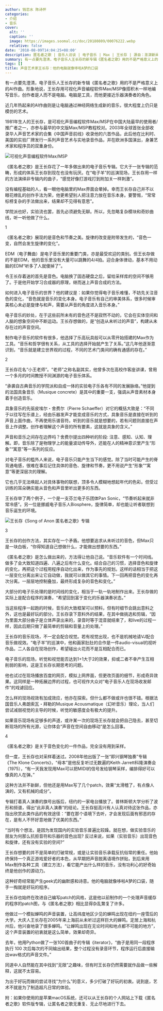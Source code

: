 ```yaml
---
author: 钱恋水 陈诗怀
categories:
- 介绍
- 音乐
cover:
  alt: ''
  caption: ''
  image: https://images.soomal.cc/doc/20180809/00076222.webp
  relative: false
date: '2018-08-09T14:04:25+08:00'
description: 匿名者之歌 | 音乐人访谈 | 电子音乐 | Max | 王长存 | 源自：澎湃新闻 | 版权：转载 |  平均/总评分：00.00/0
summary: 有一点要先澄清，电子音乐人王长存的新专辑《匿名者之歌》用的不是严格意义上的AI作曲。形象地说，王长存用可视化声音编程软件Max/MSP像搭积木一样地编写音乐，创作者是人而不是电脑。电脑是工具，而他更接近乐器演奏者的角色……
tags: []
title: 声音艺术家王长存：他的电脑就像哆啦A梦的口袋
---
```


有一点要先澄清，电子音乐人王长存的新专辑《匿名者之歌》用的不是严格意义上的AI作曲。形象地说，王长存用可视化声音编程软件Max/MSP像搭积木一样地编写音乐，创作者是人而不是电脑。电脑是工具，而他更接近乐器演奏者的角色。

近几年热起来的AI作曲则是让电脑通过神经网络生成新的音乐，很大程度上仍只是模仿的艺术。

1981年生人的王长存，是可视化声音编程软件Max/MSP在中国大陆最早的使用者/推广者之一，亦参与最早的中文版Max/MSP教程校对。2003年全球首张全部收录华人声音艺术家的合集《中国声音前线》收录他的六首作品，此后他在比利时、美国的实验厂牌发行一系列声音艺术与实地录音作品，并在欧洲多国演出，身兼艺术家和程序员的双重身份。

![可视化声音编程软件Max/MSP](https://images.soomal.cc/doc/20180809/00076223.webp)





《匿名者之歌》是王长存花了一年多做出来的电子音乐专辑。它大于一张专辑的范畴，形成的体系王长存到现在也没有玩厌。在“电子羊”的巡演现场，王长存用一样的方法演绎非专辑内的曲子，“感觉好像打游戏打到附加关一样刺激”。

没有编程基础的人，看一眼他电脑里的Max界面会晕掉。幸而王长存自己并不以眼花缭乱的创作手法为荣，他更希望别人把注意力放在音乐本身。要警惕，“常常标榜复杂的手法做出来，结果却不见得有意思”。

学院派也好，实验流也罢，首先必须避免无聊。所以，先忽略复杂模块和奇妙曲线，听一听他做了什么。

1

《匿名者之歌》展现的是音色和节奏之美。旋律的改变是附带发生的，“音色一变，自然会发生旋律的变化”。

EDM（电子舞曲）是电子音乐里的重要门类，亦是最受欢迎的类别。但王长存做的不是EDM，他的音乐里没有大量可以跳舞的4/4拍。迎合身体律动，基本不用动脑的EDM“听多了人就傻掉了”。

令王长存着迷的首先是音色。电脑换了固态硬盘之后，留给采样库的空间不够用了。于是他开始学习合成器的原理，继而迷上声音合成的方法。

如何进入电子音乐的世界？他的建议是：如果你觉得电子音乐难懂，不妨先关注音色的变化，“音色就是音乐的变化本身。电子音乐有自己的审美体系，很多时候审美核心未必是旋律与和声，需要从声音的角度进入音乐本身。”

电子音乐的妙处，在于这些前所未有的音色还不是寂然不动的，它会在实体空间和人脑的想象空间中不断运动。王长存想做的，是“创造从未听过的声音”，构建从未存在过的声音空间。

制作电子音乐的软件有很多，他选择了乐高玩具般可以从零开始搭建的Max作为工具。“音乐和哲学很有关系，从工具的选择开始就产生了关系。”这几年他逐渐意识到，“音乐就是建立世界观的过程，不同的艺术门类间的确有通感的存在。”

2

王长存花名“小王老师”。“老师”之称名副其实，他曾多次在高校作客座讲课，曾用一个多月的时间教授不同渊源的电子音乐体系。

“承袭自古典音乐的学院派和自成一体的实验电子乐各有不同的发展脉络。”他提到的法国具象音乐（Musique concrete）是其中的重要一支，强调从声音素材本身着手创造音乐。

具象音乐的先驱皮埃尔・舍费尔（Pierre Schaeffer）对它的概括大致是：“不同于以往写在乐谱上，经由乐器发声才能变成音乐的方式，具象音乐是直接在听到的声音上面作曲，不再使用乐谱音符。听到的音乐就是想要的，若有问题则直接在声音上作调整。创作者理解这个声音的所有要素，这就是具象的含义。”

声音和音乐之间存在边界吗？舍费尔提出四种听的阶段: 注意、感知、认知、理解。即，音乐除了是物理学上的能量波动传导外，还能在人的精神意识里产生“形象”“寓意”等一系列的反应。

对电子音乐的槛外人来说，电子音乐只能产生当下的感觉。除了当时可能产生的脊背通电感，很难在事后记住具体的音色、旋律和节奏，更不用说产生“形象”“寓意”等更深层次的理解。

它也几乎无法唤起人对具体事物的联想，顶多令人模糊地想起年代的色彩。但受过训练的耳朵确实能从音色和声音里听出更多的东西。

王长存举了两个例子，一个是一支芬兰电子乐团体Pan Sonic，“节奏听起来就非常冷感”。另一位是挪威电子音乐人Biosphere，旋律简单，却也能让听者联想到音乐诞生的环境。

![王长存《Song of Anon 匿名者之歌》专辑](https://images.soomal.cc/doc/20180809/00076222.webp)





3

王长存的创作方法，其实存在一个矛盾。他想要追求从未听过的音色，但Max只是一块白板，“你得知道自己想做什么，才能做出想要的东西。”

《匿名者之歌》是怎么做出来的，方法得让他自己说。“音乐软件有一个时间线。做多了会大致知道四遍、八遍之后有什么变化。结合自己的习惯，选择音色和旋律的变化，再把这个过程用程序自动化出来，作为事先的规划。这样的话相当于把这一层变化分离出来让它自动做，我就可以做其它的事情。下一回再把音色的变化再次分离。一层层地控制叠加，最终形成复杂的音色和变化。”

大部分的电子乐处理的是时间线的变化，相当于一轨一轨地制作出来。王长存做的实际上是配合程序的演奏，“希望回到富于变化的乐器演奏状态。”

当这些程序一起跑的时候，音乐的大致框架可以预料，但有时细节会跳出意料之外，这也是最好玩的部分。王长存录下意料外的结果，在其中做挑选和剪辑，“因为里面大部分曲子是立体声录出来的，录音时等于混音就结束了，和live的过程一样，因此后期只做了最简单的剪辑和音量上的处理。”

王长存的音乐现场，不一定会配合视觉。若有视觉出现，也不是机械地请VJ配合音乐做视效。“电子羊”的巡演中，他和画家肚肚的合作是一件audio-visual的视听作品，二人各自在现场创作，希望碰出火花而不是互相配合而已。

电子音乐的现场，听觉和视觉能否达到1+1大于2的效果，抑或二者不幸产生互相削弱的影响，这是王长存长期思考的问题。

他也试过在现场播放百度的网页，模拟上网界面，但更改页面的细节，形成奇异效果。这同样是一种拓展边界的过程，也可视作大众对“电子音乐人在现场收发邮件”的戏谑回应。

怎么样的现场视效有加成效应，他亦在探索。但什么都不做或许也很不错。根据法国音乐人弗朗索瓦・拜勒的Musique Acousmatique（幻听音乐）理论，当人们尝试减弱视觉的主导的时候，听觉的敏感度会有极大的提升。

如果音乐现场有足够多的声道，或许某一次的现场王长存就会把自己隐去，甚至切断现场的所有光源，让你体会“声音在空间自由移动”是怎么回事。

4

《匿名者之歌》是关于音色变化的一件作品，完全没有用到采样。

但一度，王长存也对采样着迷过。2008年他出版了一张“即兴钢琴独奏”专辑《The Klone Concerts》，“母本”是他反复听过无数遍的Keith Jarrett科隆演奏会（1975），“有一天我发现用Max可以把MIDI的信号发给钢琴采样，编排得好可以像真的人在弹。”

这种方法并不新鲜，但他还是用Max写了几个patch，效果“太滑稽了，有点像人演的，又有机械的成分”。

专辑打着真人演奏的旗号出版后，纽约的一家电台播放了。普林斯顿大学分析了波形和频谱，得出“此非真人演奏”的结论。王长存挺高兴有人认真对待这张作品，亦指出欣赏此类作品的有效途径：“要在那个语境下去听，才会发现后面有邪恶的存在，是有人不怀好意地做了优美的东西。”

“当时有个想法，是因为发现国内的实验音乐普遍比较躁。就在想，做实验音乐的朋友为何那么抗拒音符和乐器的音色出现? 反过来说，如果（实验音乐）出现音色和旋律，还有没有实验的空间?”

王长存想要的并不是简单的打破常规，或是让实验音乐承载反抗俗常的重任。他始终保持一个真正游戏爱好者的本色，从早期把声音脱离语境作拼贴，到后来用Max制作各种工具（建立方法），看它能产出什么样的音乐，没有功利心的好奇始终是他创作的源动力。

这种好奇经常能产生geek式的幽默感和诗意。他的电脑就像哆啦A梦的口袋，随手一掏就是好玩的程序。

王长存也始终在改进自己编写patch的风格，这是他以前制作的一个处理声音缓存的程序的patch图，与《匿名者之歌》相比显得杂乱繁复了许多。

他做过一个模拟蝉鸣的声音装置，让高纬度地区少见的蝉鸣出现在纽约一座雪后的大学。大庆人王长存在2005年来上海前从未听过这样巨大的蝉鸣。定居上海和杭州后，他兴奋地录了很多蝉鸣。“让蝉鸣出现在无论时间和地点都不可能的地方”，这个声音装置的初衷就是这么简单，效果却奇异。

去年，他用Python做了一张100首曲子的专辑《iterator》，“曲子是用同一段程序执行 100 次后每次的不同输出结果，整个过程没有录音环节，程序运行后直接输出wav格式的声音文件。”

同道中人自然能在其中找到“无限”之趣味，但有时王长存仍然需要就作品做一些解释，这就不太容易。

为出于好玩而做的尝试寻找“为什么”的意义，多少打破了好玩的初衷。说到底，艺术不就是为了制造超凡日常的体验。

附：如果你使用的是苹果macOS系统，还可以从王长存的个人网站上下载《匿名者之歌》软件版专辑，让匿名者之歌无重复、无止尽地进行下去。